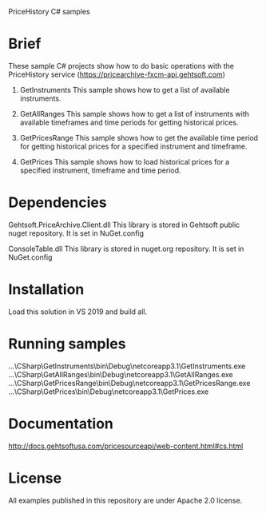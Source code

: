 PriceHistory C# samples

Brief
==================================================================================
These sample C# projects show how to do basic operations with the PriceHistory 
service (https://pricearchive-fxcm-api.gehtsoft.com)

1. GetInstruments
   This sample shows how to get a list of available instruments. 

2. GetAllRanges
   This sample shows how to get a list of instruments with available timeframes 
   and time periods for getting historical prices.

3. GetPricesRange
   This sample shows how to get the available time period for getting historical 
   prices for a specified instrument and timeframe.

4. GetPrices
   This sample shows how to load historical prices for a specified instrument, 
   timeframe and time period.

Dependencies
==================================================================================
Gehtsoft.PriceArchive.Client.dll
This library is stored in Gehtsoft public nuget repository.
It is set in NuGet.config

ConsoleTable.dll
This library is stored in nuget.org repository.
It is set in NuGet.config

Installation
==================================================================================
Load this solution in VS 2019 and build all.

Running samples
==================================================================================
...\CSharp\GetInstruments\bin\Debug\netcoreapp3.1\GetInstruments.exe
...\CSharp\GetAllRanges\bin\Debug\netcoreapp3.1\GetAllRanges.exe
...\CSharp\GetPricesRange\bin\Debug\netcoreapp3.1\GetPricesRange.exe
...\CSharp\GetPrices\bin\Debug\netcoreapp3.1\GetPrices.exe

Documentation 
==================================================================================
http://docs.gehtsoftusa.com/pricesourceapi/web-content.html#cs.html

License
==================================================================================
All examples published in this repository are under Apache 2.0 license. 
